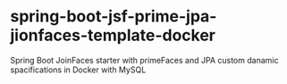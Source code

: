 # spring-boot-jsf-prime-jpa-jionfaces-template-docker
Spring Boot JoinFaces starter with primeFaces and JPA custom danamic spacifications in Docker with MySQL
